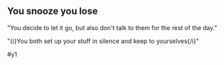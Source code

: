 ## You snooze you lose
"You decide to let it go, but also don't talk to them for the rest of the day."

"{i}You both set up your stuff in silence and keep to yourselves{/i}"

#y1